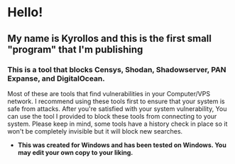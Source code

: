 # **Hello!**
## My name is Kyrollos and this is the first small "program" that I'm publishing

### This is a tool that blocks Censys, Shodan, Shadowserver, PAN Expanse, and DigitalOcean.
Most of these are tools that find vulnerabilities in your Computer/VPS network. I recommend using these tools first to ensure that your system is safe from attacks. 
After you're satisfied with your system vulnerability, You can use the tool I provided to block these tools from connecting to your system. 
Please keep in mind, some tools have a history check in place so it won't be completely invisible but it will block new searches.

- **This was created for Windows and has been tested on Windows. You may edit your own copy to your liking.**
